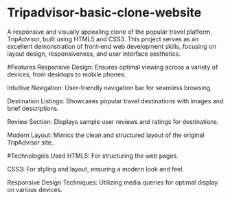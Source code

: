# Tripadvisor-basic-clone-website
A responsive and visually appealing clone of the popular travel platform, TripAdvisor, built using HTML5 and CSS3. This project serves as an excellent demonstration of front-end web development skills, focusing on layout design, responsiveness, and user interface aesthetics.


#Features
Responsive Design: Ensures optimal viewing across a variety of devices, from desktops to mobile phones.

Intuitive Navigation: User-friendly navigation bar for seamless browsing.

Destination Listings: Showcases popular travel destinations with images and brief descriptions.

Review Section: Displays sample user reviews and ratings for destinations.

Modern Layout: Mimics the clean and structured layout of the original TripAdvisor site.


#Technologies Used
HTML5: For structuring the web pages.

CSS3: For styling and layout, ensuring a modern look and feel.

Responsive Design Techniques: Utilizing media queries for optimal display on various devices.
